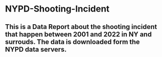 # NYPD-Shooting-Incident
## This is a Data Report about the shooting incident that happen between 2001 and 2022 in NY and surrouds. The data is downloaded form the NYPD data servers.
